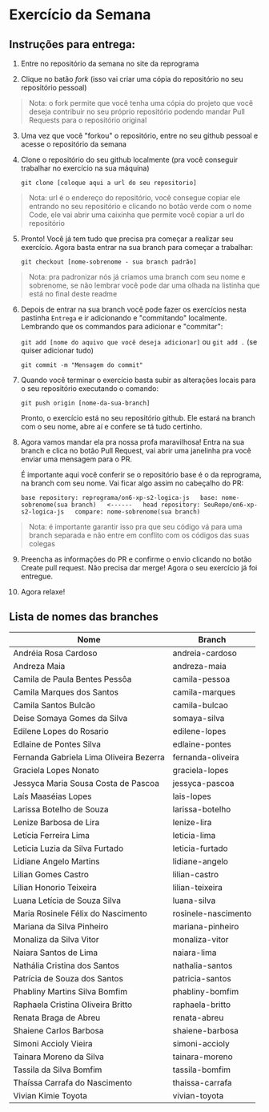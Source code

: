 # Exercício da Semana

## Instruções para entrega:
1. Entre no repositório da semana no site da reprograma

2. Clique no batão *fork* (isso vai criar uma cópia do repositório no seu repositório pessoal)
  > Nota: o fork permite que você tenha uma cópia do projeto que você deseja contribuir no seu próprio repositório podendo mandar Pull Requests para o repositório original
3. Uma vez que você "forkou" o repositório, entre no seu github pessoal e acesse o repositório da semana

4. Clone o repositório do seu github localmente (pra você conseguir trabalhar no exercício na sua máquina)

    `git clone [coloque aqui a url do seu repositorio]`
  >Nota: url é o endereço do repositório, você consegue copiar ele entrando no seu repositório e clicando no botão verde com o nome Code, ele vai abrir uma caixinha que permite você copiar a url do repositório
5. Pronto! Você já tem tudo que precisa pra começar a realizar seu exercício. Agora basta entrar na sua branch para começar a trabalhar:

    `git checkout [nome-sobrenome - sua branch padrão]`
  >Nota: pra padronizar nós já criamos uma branch com seu nome e sobrenome, se não lembrar você pode dar uma olhada na listinha que está no final deste readme
6. Depois de entrar na sua branch você pode fazer os exercícios nesta pastinha `Entrega` e ir adicionando e "commitando" localmente. Lembrando que os commandos para adicionar e "commitar":

    `git add [nome do aquivo que você deseja adicionar]` ou `git add .` (se quiser adicionar tudo) 

    `git commit -m "Mensagem do commit"`
7. Quando você terminar o exercício basta subir as alterações locais para o seu repositório executando o comando:

    `git push origin [nome-da-sua-branch]`

    Pronto, o exercício está no seu repositório github. Ele estará na branch com o seu nome, abre aí e confere se tá tudo certinho.
8. Agora vamos mandar ela pra nossa profa maravilhosa! Entra na sua branch e clica no botão Pull Request, vai abrir uma janelinha pra você enviar uma mensagem para o PR.
    
    É importante aqui você conferir se o repositório base é o da reprograma, na branch com seu nome. Vai ficar algo assim no cabeçalho do PR:

    `base repository: reprograma/on6-xp-s2-logica-js   base: nome-sobrenome(sua branch)   <------   head repository: SeuRepo/on6-xp-s2-logica-js   compare: nome-sobrenome(sua branch)`
  >Nota: é importante garantir isso pra que seu código vá para uma branch separada e não entre em conflito com os códigos das suas colegas
9. Preencha as informações do PR e confirme o envio clicando no botão Create pull request. Não precisa dar merge!
Agora o seu exercício já foi entregue.

10. Agora relaxe!




## Lista de nomes das branches
Nome | Branch
-|-
Andréia Rosa Cardoso|andreia-cardoso
Andreza Maia|andreza-maia
Camila de Paula Bentes Pessôa|camila-pessoa
Camila Marques dos Santos|camila-marques
Camila Santos Bulcão|camila-bulcao
Deise Somaya Gomes da Silva|somaya-silva
Edilene Lopes do Rosario|edilene-lopes
Edlaine de Pontes Silva|edlaine-pontes
Fernanda Gabriela Lima Oliveira Bezerra|fernanda-oliveira
Graciela Lopes Nonato|graciela-lopes
Jessyca Maria Sousa Costa de Pascoa|jessyca-pascoa
Laís Maaséias Lopes|lais-lopes
Larissa Botelho de Souza|larissa-botelho
Lenize Barbosa de Lira|lenize-lira
Letícia Ferreira Lima|leticia-lima
Leticia Luzia da Silva Furtado|leticia-furtado
Lidiane Angelo Martins|lidiane-angelo
Lilian Gomes Castro|lilian-castro
Lílian Honorio Teixeira|lilian-teixeira
Luana Letícia de Souza Silva|luana-silva
Maria Rosinele Félix do Nascimento|rosinele-nascimento
Mariana da Silva Pinheiro|mariana-pinheiro
Monaliza da Silva Vitor|monaliza-vitor
Naiara Santos de Lima|naiara-lima
Nathália Cristina dos Santos|nathalia-santos
Patrícia de Souza dos Santos|patricia-santos
Phabliny Martins Silva Bomfim|phabliny-bomfim
Raphaela Cristina Oliveira Britto|raphaela-britto
Renata Braga de Abreu|renata-abreu
Shaiene Carlos Barbosa|shaiene-barbosa
Simoni Accioly Vieira|simoni-accioly
Tainara Moreno da Silva|tainara-moreno
Tassila da Silva Bomfim|tassila-bomfim
Thaíssa Carrafa do Nascimento|thaissa-carrafa
Vivian Kimie Toyota|vivian-toyota